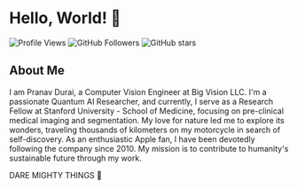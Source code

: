 # Hello, World! 👋

![Profile Views](https://komarev.com/ghpvc/?username=pranavdurai10&color=brightgreen)
![GitHub Followers](https://img.shields.io/github/followers/pranavdurai10?label=Follow&style=social)
![GitHub stars](https://img.shields.io/github/stars/pranavdurai10?affiliations=OWNER%2CCOLLABORATOR&style=social)

## About Me

I am Pranav Durai, a Computer Vision Engineer at Big Vision LLC. I'm a passionate Quantum AI Researcher, and currently, I serve as a Research Fellow at Stanford University - School of Medicine, focusing on pre-clinical medical imaging and segmentation. My love for nature led me to explore its wonders, traveling thousands of kilometers on my motorcycle in search of self-discovery. As an enthusiastic Apple fan, I have been devotedly following the company since 2010. My mission is to contribute to humanity's sustainable future through my work. 

DARE MIGHTY THINGS 🚀
